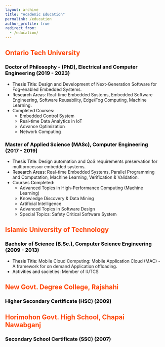 ```yaml
---
layout: archive
title: "Academic Education"
permalink: /education
author_profile: true
redirect_from: 
  - /education/
---
```


<!-- ## <span style="color:#52adc8">Ontario Tech University</span> -->
## <span style="color:orangered">Ontario Tech University</span>

### <span style="color:black">Doctor of Philosophy - (PhD), Electrical and Computer Engineering (2019 - 2023)</span>
- <span style="color:black">Thesis Title:</span> Design and Development of Next-Generation Software for Fog-enabled Embedded Systems.
- <span style="color:black">Research Areas:</span> Real-time Embedded Systems, Embedded Software Engineering, Software Reusability, Edge/Fog Computing, Machine Learning.
- <span style="color:black">Completed Courses:</span>
    - Embedded Control System
    - Real-time Data Analytics in IoT
    - Advance Optimization
    - Network Computing

### <span style="color:black">Master of Applied Science (MASc), Computer Engineering (2017 - 2019)</span>
- <span style="color:black">Thesis Title:</span> Design automation and QoS requirements preservation for multiprocessor embedded systems.
- <span style="color:black">Research Areas:</span> Real-time Embedded Systems, Parallel Programming and Computation, Machine Learning, Verification & Validation.
- <span style="color:black">Courses Completed:</span>
    - Advanced Topics in High-Performance Computing (Machine Learning)
    - Knowledge Discovery & Data Mining
    - Artificial Intelligence
    - Advanced Topics in Software Design
    - Special Topics: Safety Critical Software System

## <span style="color:orangered">Islamic University of Technology</span>

### <span style="color:black">Bachelor of Science (B.Sc.), Computer Science Engineering (2009 - 2013)</span>
- <span style="color:black">Thesis Title:</span> Mobile Cloud Computing: Mobile Application Cloud (MAC) - A framework for on demand Application offloading.
- <span style="color:black">Activities and societies:</span> Member of IUTCS


## <span style="color:orangered">New Govt. Degree College, Rajshahi</span>

### <span style="color:black">Higher Secondary Certificate (HSC) (2009)</span>

## <span style="color:orangered">Horimohon Govt. High School, Chapai Nawabganj</span>

### <span style="color:black">Secondary School Certificate (SSC) (2007)</span>


<!-- ## Ontario Tech University

### Doctor of Philosophy - PhD, Electrical and Computer Engineering (2019 - 2023)

Pursuing my PhD in Electrical and Computer Engineering at Ontario Tech University, I'm researching Real-time Embedded Systems, Embedded Software Engineering, Software Reusability, and Machine Learning. I have completed courses like Embedded Control System, Real-time Data Analytics in IoT, Advance Optimization, and Network Computing.

### Master of Applied Science (MASc), Computer Engineering (2017 - 2019)

During my MASc at Ontario Tech University, I specialized in Computer Engineering focusing on Real-time Embedded Systems, Parallel Programming and Computation, and Machine Learning, with a special emphasis on Verification & Validation. Courses completed during this period include Advanced Topics in High-Performance Computing (Machine Learning), Knowledge Discovery & Data Mining, Artificial Intelligence, Advanced Topics in Software Design, and Special Topics: Safety Critical Software System.

## Islamic University of Technology

### Bachelor of Science (B.Sc.), Computer Science Engineering (2009 - 2013)

I acquired my Bachelor's degree in Computer Science Engineering from Islamic University of Technology. Member of the Islamic University of Technology Computer Society (IUTCS). My research during this period was focused on Cloud Computing. -->
